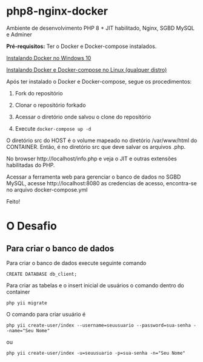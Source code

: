 # php8-nginx-docker
Ambiente de desenvolvimento PHP 8 + JIT habilitado, Nginx, SGBD MySQL e Adminer

**Pré-requisitos:** Ter o Docker e Docker-compose instalados.


[Instalando Docker no Windows 10](https://mundodacomputacaointegral.blogspot.com/2019/10/instalando-o-docker-no-windows.html)

[Instalando Docker e Docker-compose no Linux (qualquer distro)](https://mundodacomputacaointegral.blogspot.com/2019/10/instalando-docker-e-docker-compose-no-Linux.html)

Após ter instalado o Docker e Docker-compose, segue os procedimentos: 

1. Fork do repositório

2. Clonar o repositório forkado

3. Acessar o diretório onde salvou o clone do repositório

4. Execute `docker-compose up -d`

O diretório src do HOST é o volume mapeado no diretório /var/www/html do CONTAINER. Então, é no diretório src que deve salvar os arquivos .php.

No browser http://localhost/info.php e veja o JIT e outras extensões habilitadas do PHP.

Acessar a ferramenta web para gerenciar o banco de dados no SGBD MySQL, acesse http://localhost:8080 as credencias de acesso, encontra-se no arquivo docker-compose.yml

Feito!


# O Desafio

## Para criar o banco de dados

Para criar o banco de dados execute seguinte comando

    CREATE DATABASE db_client;

Para criar as tabelas e o insert inicial de usuários o comando dentro do container

    php yii migrate

O comando para criar usuário é

    php yii create-user/index --username=seuusuario --password=sua-senha --name="Seu Nome"

ou

    php yii create-user/index -u=seuusuario -p=sua-senha -n="Seu Nome"
